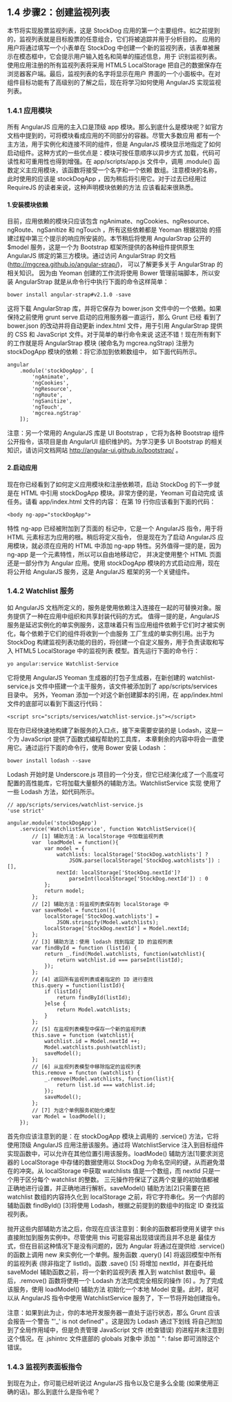 ## 1.4 步骤2：创建监视列表

本节将实现股票监视列表，这是 StockDog 应用的第一个主要组件。如之前提到的，监视列表就是目标股票的任意组合，它们将被追踪并用于分析目的。
应用的用户将通过填写一个小表单在 StockDog 中创建一个新的监视列表，该表单被展示在模态框中，它会提示用户输入姓名和简单的描述信息，用于
识别监视列表。使用应用注册的所有监视列表将采用 HTML5 LocalStorage 把自己的数据保存在浏览器客户端。最后，监视列表的名字将显示在用户
界面的一个小面板中。在对组件目标功能有了高级别的了解之后，现在将学习如何使用 AngularJS 实现监视列表。

### 1.4.1 应用模块

所有 AngularJS 应用的主入口是顶级 app 模块。那么到底什么是模块呢？如官方文档中提到的，可将模块看成应用的不同部分的容器。尽管大多数应用
都有一个主方法，用于实例化和连接不同的组件，但是 AngularJS 模块显示地指定了如何启动组件。这种方式的一些优点是：模块可按任意顺序以异步方式
加载，代码可读性和可重用性也得到增强。在 app/scripts/app.js 文件中，调用 .module() 函数定义主应用模块，该函数将接受一个名字和一个依赖
数组。注意模块的名称，此时使用的应该是 stockDogApp ，因为稍后将引用它。对于过去已经用过 RequireJS 的读者来说，这种声明模块依赖的方法
应该看起来很熟悉。

#### 1.安装模块依赖

目前，应用依赖的模块只应该包含 ngAnimate、ngCookies、ngResource、ngRoute、ngSanitize 和 ngTouch ，所有这些依赖都是 Yeoman 根据初始
的搭建过程中第三个提示的响应所安装的。本节稍后将使用 AngularStrap 公开的 $model 服务，这是一个为 Bootstrap 框架所提供的各种组件提供原生
AngularJS 绑定的第三方模块。通过访问 AngularStrap 的文档 (http://mgcrea.github.io/angular-strap/)，
可以了解更多关于 AngularStrap 的相关知识。
因为由 Yeoman 创建的工作流将使用 Bower 管理前端脚本，所以安装 AngularStrap 就是从命令行中执行下面的命令这样简单：

    bower install angular-strap#v2.1.0 -save

这将下载 AngularStrap 库，并将它保存为 bower.json 文件中的一个依赖。如果保持之前使用 grunt serve 启动的应用服务器一直运行，那么 Grunt 已经
看到了 bower.json 的改动并将自动更新 index.html 文件，用于引用 AngularStrap 提供的 CSS 和 JavaScript 文件。对于简单的单行命令来说
这还不错！现在所有剩下的工作就是将 AngularStrap 模块 (被命名为 mgcrea.ngStrap) 注册为 stockDogApp 模块的依赖：将它添加到依赖数组中，
如下面代码所示。

    angular
        .module('stockDogApp', [
            'ngAnimate',
            'ngCookies',
            'ngResource',
            'ngRoute',
            'ngSanitize',
            'ngTouch',
            'mgcrea.ngStrap'
        ]);

注意：另一个常用的 AngularJS 库是 UI Bootstrap ，它将为各种 Bootstrap 组件公开指令，该项目是由 AngularUI 组织维护的。为学习更多
UI Bootstrap 的相关知识，请访问文档网站 http://angular-ui.github.io/bootstrap/ 。

#### 2.启动应用

现在你已经看到了如何定义应用模块和注册依赖项，启动 StockDog 的下一步就是在 HTML 中引用 stockDogApp 模块。非常方便的是，Yeoman 可自动完成
该任务。请看 app/index.html 文件的内容： 在第 19 行你应该看到下面的代码：

    <body ng-app="stockDogApp">

特性 ng-app 已经被附加到了页面的 <body> 标记中，它是一个 AngularJS 指令，<red>用于将 HTML 元素标志为应用的根</red>。稍后将定义指令，
但是现在为了启动 AngularJS 应用模块，就必须在应用的 HTML 中添加 ng-app 特性。另外值得一提的是，因为 ng-app 是一个元素特性，所以可以自由地移动它，
并决定<red>使用整个 HTML 页面还是一部分作为 Angular 应用</red>。使用 stockDogApp 模块的方式启动应用，现在将公开给 AngularJS 服务，这是 AngularJS
框架的另一个关键组件。

### 1.4.2 Watchlist 服务

如 AngularJS 文档所定义的，服务是使用依赖注入连接在一起的可替换对象。服务提供了一种在应用中组织和共享封装代码的方式。
值得一提的是，AngularJS 服务是延迟实例化的单实例服务，这意味着只有当应用组件依赖于它们时才被实例化，每个依赖于它们的组件将收到一个由服务
工厂生成的单实例引用。出于为 StockDog 构建监视列表功能的目的，将创建一个自定义服务，用于负责读取和写入 HTML5 LocalStorage 中的监视列表
模型。首先运行下面的命令行：

    yo angular:service Watchlist-Service

它将使用 AngularJS Yeoman 生成器的打包子生成器，在新创建的 watchlist-service.js 文件中搭建一个主干服务，该文件被添加到了 app/scripts/services 目录中。
另外，Yeoman 添加一个对这个新创建脚本的引用，在 app/index.html 文件的底部可以看到下面这行代码：

    <script src="scripts/services/watchlist-service.js"></script>

现在你已经快速地构建了新服务的入口点，接下来需要安装的是 Lodash，<red>这是一个为 JavaScript 提供了函数式编程帮助的工具库</red>，
本章剩余的内容中将会一直使用它。通过运行下面的命令行，使用 Bower 安装 Lodash ：

    bower install lodash --save

Lodash 开始时是 Underscore.js 项目的一个分支，但它已经演化成了一个高度可配置的高性能库，它将加载大量额外的辅助方法。WatchlistService 实现
使用了一些 Lodash 方法，如代码所示。

    // app/scripts/services/watchlist-service.js
    'use strict'

    angular.module('stockDogApp')
        .service('WatchlistService', function WatchlistService(){
            // [1] 辅助方法：从 localStorage 中加载监视列表
            var  loadModel = function(){
                var model = {
                    watchlists: localStorage['StockDog.watchlists'] ?
                        JSON.parse(localStorage['StockDog.watchlists']) : [],
                    nextId: localStorage['StockDog.nextId']?
                        parseInt(localStorage['StockDog.nextId']) : 0
                };
                return model;
            };
            // [2] 辅助方法：将监视列表保存到 localStorage 中
            var saveModel = function(){
                localStorage['StockDog.watchlists'] =
                    JSON.stringify(Model.watchlists);
                localStorage['StockDog.nextId'] = Model.nextId;
            };
            // [3] 辅助方法：使用 lodash 找到指定 ID 的监视列表
            var findById = function (listId) {
                return _.find(Model.watchlists, function(watchlist){
                    return watchlist.id === parseInt(listId);
                });
            };
            // [4] 返回所有监视列表或者指定的 ID 进行查找
            this.query = function(listId){
                if (listId){
                    return findById(listId);
                }else {
                    return Model.watchlists;
                }
            };
            // [5] 在监视列表模型中保存一个新的监视列表
            this.save = function (watchlist){
                watchlist.id = Model.nextId ++;
                Model.watchlists.push(watchlist);
                saveModel();
            };
            // [6] 从监视列表模型中移除指定的监视列表
            this.remove = functon (watchlist) {
                _.remove(Model.watchlists, function(list){
                    return list.id === watchlist.id;
                });
                saveModel();
            };
            // [7] 为这个单例服务初始化模型
            var Model = loadModel();
        });

首先你应该注意到的是：在 stockDogApp 模块上调用的 .service() 方法，它将使用顶级 AngularJS 应用注册该服务。通过将 WatchlistService
注入到目标组件实现函数中，可以允许在其他位置引用该服务。loadMode() 辅助方法[1]要求浏览器的 LocalStorage 中存储的数据使用以 StockDog
为命名空间的键，从而避免潜在的冲突。从 localStorage 中获取 watchlists 值是一个数组，而 nextId 只是一个用于区分每个 watchlist 的整数。
三元操作符保证了这两个变量的初始值都被正确地进行设置，并正确地进行解析。saveModel() 辅助方法[2]只需要在把 watchlist 数组的内容持久化到
localStorage 之前，将它字符串化。另一个内部的辅助函数 findById() [3]将使用 Lodash，根据之前提到的数组中的指定 ID 查找监视列表。

抛开这些内部辅助方法之后，你现在应该注意到：剩余的函数都将使用关键字 this 直接附加到服务实例中。尽管使用 this 可能容易出现错误而且并不总是
最佳方式，但在目前这种情况下是没有问题的，因为 Angular 将通过在提供给 .service() 的函数上调用 new 来实例化一个单例。服务函数 .query() [4]
将返回模型中所有的监视列表 (除非指定了 listId)。函数 .save() [5] 将增加 nextId，并在委托给 saveModel 辅助函数之前，将一个新的监视列表
推入到 watchlist 数组中。最后，.remove() 函数将使用一个 Lodash 方法完成完全相反的操作 [6] 。为了完成该服务，使用 loadModel() 辅助方法
初始化一个本地 Model 变量。此时，就可以从 AngularJS 指令中使用 WatchlistService 服务了，下一节将开始创建指令。

注意：如果到此为止，你的本地开发服务器一直处于运行状态，那么 Grunt 应该会报告一个警告 "'_' is not defined" 。这是因为 Lodash 通过下划线
将自己附加到了全局作用域中，但是负责管理 JavaScript 文件 (检查错误) 的进程并未注意到这个情况。在 .jshintrc 文件底部的 globals 对象中
添加 " ": false 即可消除这个错误。

### 1.4.3 监视列表面板指令

到现在为止，你可能已经听说过 AngularJS 指令以及它是多么全能 (如果使用正确的话)。那么到底什么是指令呢？